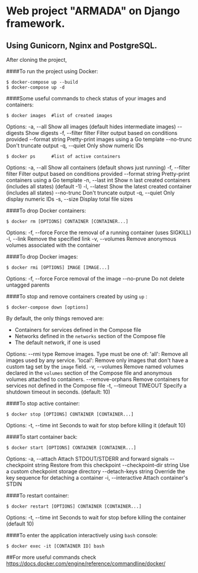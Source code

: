 # **Web project "ARMADA" on Django framework.** 
## Using Gunicorn, Nginx and PostgreSQL.



After cloning the project,



####To run the project using Docker:

```
$ docker-compose up --build
$ docker-compose up -d
```



####Some useful commands to check status of your images and containers:

```
$ docker images  #list of created images
```
Options:
  -a, --all             Show all images (default hides intermediate images)
      --digests         Show digests
  -f, --filter filter   Filter output based on conditions provided
      --format string   Pretty-print images using a Go template
      --no-trunc        Don't truncate output
  -q, --quiet           Only show numeric IDs
  
```
$ docker ps      #list of active containers
```

Options:
  -a, --all             Show all containers (default shows just running)
  -f, --filter filter   Filter output based on conditions provided
      --format string   Pretty-print containers using a Go template
  -n, --last int        Show n last created containers (includes all states) (default -1)
  -l, --latest          Show the latest created container (includes all states)
      --no-trunc        Don't truncate output
  -q, --quiet           Only display numeric IDs
  -s, --size            Display total file sizes



####To drop Docker containers:

```
$ docker rm [OPTIONS] CONTAINER [CONTAINER...]
```

Options:
  -f, --force     Force the removal of a running container (uses SIGKILL)
  -l, --link      Remove the specified link
  -v, --volumes   Remove anonymous volumes associated with the container



####To drop Docker images:

```
$ docker rmi [OPTIONS] IMAGE [IMAGE...]
```

Options:
  -f, --force      Force removal of the image
      --no-prune   Do not delete untagged parents
      


####To stop and remove containers created by using `up` :

```
$ docker-compose down [options]
```

By default, the only things removed are:

- Containers for services defined in the Compose file
- Networks defined in the `networks` section of the Compose file
- The default network, if one is used

Options:
    --rmi type              Remove images. Type must be one of:
                              'all': Remove all images used by any service.
                              'local': Remove only images that don't have a
                              custom tag set by the `image` field.
    -v, --volumes           Remove named volumes declared in the `volumes`
                            section of the Compose file and anonymous volumes
                            attached to containers.
    --remove-orphans        Remove containers for services not defined in the
                            Compose file
    -t, --timeout TIMEOUT   Specify a shutdown timeout in seconds.
                            (default: 10)





####To stop active container:

```
$ docker stop [OPTIONS] CONTAINER [CONTAINER...]
```

 Options:
  -t, --time int   Seconds to wait for stop before killing it (default 10)



####To start container back:

```
$ docker start [OPTIONS] CONTAINER [CONTAINER...]
```

Options:
  -a, --attach                  Attach STDOUT/STDERR and forward signals
      --checkpoint string       Restore from this checkpoint
      --checkpoint-dir string   Use a custom checkpoint storage directory
      --detach-keys string      Override the key sequence for detaching a container
  -i, --interactive             Attach container's STDIN




####To restart container:

```
$ docker restart [OPTIONS] CONTAINER [CONTAINER...]
```

Options:
  -t, --time int   Seconds to wait for stop before killing the container (default 10)




####To enter the application interactively using `bash` console:

```
$ docker exec -it [CONTAINER ID] bash
```






     
##For more useful commands check https://docs.docker.com/engine/reference/commandline/docker/
